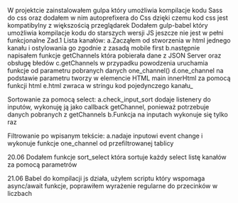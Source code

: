 W projektcie zainstalowałem gulpa który umożliwia kompilacje kodu Sass do css oraz dodałem w nim autoprefixera do Css dzięki czemu kod css jest kompatibylny z większością przeglądarek
Dodałem gulp-babel który umożliwia kompilacje kodu do starszych wersji JS jeszcze nie jest w pełni funkcjonalne
Zad.1
Lista kanałów:
a.Zacząłem od stworzenia w html jednego kanału i ostylowania go zgodnie z zasadą mobile first 
b.następnie napisałem funkcje getChannels która pobierała dane z JSON Server oraz obsługę błedów
c.getChannels w przypadku powodzenia uruchamia funkcje od parametru pobranych danych one_channel()
d.one_channel na podstawie parametru tworzy w elemencie HTML main innerHtml za pomocą funkcji html
e.html zwraca w stringu kod pojedynczego kanału_

Sortowanie za pomocą select:
a.check_input_sort dodaje listenery do inputów, wykonuję ją jako callback getChannel, ponieważ potrzebuje danych pobranych z getChannels
b.Funkcja na inputach wykonuje się tylko raz

Filtrowanie po wpisanym tekście:
a.nadaje inputowi event change i wykonuje funkcje one_channel od przefiltrowanej tablicy

20.06
Dodałem funkcje sort_select która sortuje każdy select listę kanałów za pomocą parametrów  

21.06
Babel do kompilacji js działa, użyłem scriptu który wspomaga async/await funkcje, poprawiłem wyrażenie regularne do przecinków w liczbach